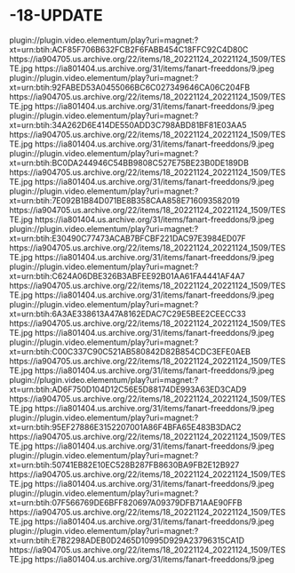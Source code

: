 # -18-UPDATE


<item>
<title>[COLOR silver][B]  SEXO  [/COLOR][/B][COLOR yellow]  18+ PUTORRENT  [B][/COLOR][/B]</title>
<link>plugin://plugin.video.elementum/play?uri=magnet:?xt=urn:btih:ACF85F706B632FCB2F6FABB454C18FFC92C4D80C</link>
<thumbnail>https://ia904705.us.archive.org/22/items/18_20221124_20221124_1509/TESTE.jpg</thumbnail>
<fanart>https://ia801404.us.archive.org/31/items/fanart-freeddons/9.jpeg</fanart>
<info></info>
</item>

<item>
<title>[COLOR silver][B] SEXO [/COLOR][/B][COLOR yellow]  18+ PUTORRENT  [B][/COLOR][/B]</title>
<link>plugin://plugin.video.elementum/play?uri=magnet:?xt=urn:btih:92FABED53A0455066BC6C027349646CA06C204FB</link>
<thumbnail>https://ia904705.us.archive.org/22/items/18_20221124_20221124_1509/TESTE.jpg</thumbnail>
<fanart>https://ia801404.us.archive.org/31/items/fanart-freeddons/9.jpeg</fanart>
<info></info>
</item>

<item>
<title>[COLOR silver][B] SEXO [/COLOR][/B][COLOR yellow]  18+ PUTORRENT  [B][/COLOR][/B]</title>
<link>plugin://plugin.video.elementum/play?uri=magnet:?xt=urn:btih:34A262D6E414DE550ADD3C798ABD81BF81E03AA5</link>
<thumbnail>https://ia904705.us.archive.org/22/items/18_20221124_20221124_1509/TESTE.jpg</thumbnail>
<fanart>https://ia801404.us.archive.org/31/items/fanart-freeddons/9.jpeg</fanart>
<info></info>
</item>

<item>
<title>[COLOR silver][B] SEXO [/COLOR][/B][COLOR yellow]  18+ PUTORRENT  [B][/COLOR][/B]</title>
<link>plugin://plugin.video.elementum/play?uri=magnet:?xt=urn:btih:BC0DA244946C54BB9808C527E75BE23B0DE189DB</link>
<thumbnail>https://ia904705.us.archive.org/22/items/18_20221124_20221124_1509/TESTE.jpg</thumbnail>
<fanart>https://ia801404.us.archive.org/31/items/fanart-freeddons/9.jpeg</fanart>
<info></info>
</item>

<item>
<title>[COLOR silver][B] SEXO [/COLOR][/B][COLOR yellow]  18+ PUTORRENT  [B][/COLOR][/B]</title>
<link>plugin://plugin.video.elementum/play?uri=magnet:?xt=urn:btih:7E092B1B84D071BE8B358CAA858E716093582019</link>
<thumbnail>https://ia904705.us.archive.org/22/items/18_20221124_20221124_1509/TESTE.jpg</thumbnail>
<fanart>https://ia801404.us.archive.org/31/items/fanart-freeddons/9.jpeg</fanart>
<info></info>
</item>

<item>
<title>[COLOR silver][B] SEXO [/COLOR][/B][COLOR yellow]  18+ PUTORRENT  [B][/COLOR][/B]</title>
<link>plugin://plugin.video.elementum/play?uri=magnet:?xt=urn:btih:E30490C77473ACAB7BFCBF221DAC97E3984ED07F</link>
<thumbnail>https://ia904705.us.archive.org/22/items/18_20221124_20221124_1509/TESTE.jpg</thumbnail>
<fanart>https://ia801404.us.archive.org/31/items/fanart-freeddons/9.jpeg</fanart>
<info></info>
</item>

<item>
<title>[COLOR silver][B] SEXO [/COLOR][/B][COLOR yellow]  18+ PUTORRENT  [B][/COLOR][/B]</title>
<link>plugin://plugin.video.elementum/play?uri=magnet:?xt=urn:btih:C624A06DBE326B3ABFEE92B01AA61FA4441AF4A7</link>
<thumbnail>https://ia904705.us.archive.org/22/items/18_20221124_20221124_1509/TESTE.jpg</thumbnail>
<fanart>https://ia801404.us.archive.org/31/items/fanart-freeddons/9.jpeg</fanart>
<info></info>
</item>

<item>
<title>[COLOR silver][B] SEXO [/COLOR][/B][COLOR yellow]  18+ PUTORRENT  [B][/COLOR][/B]</title>
<link>plugin://plugin.video.elementum/play?uri=magnet:?xt=urn:btih:6A3AE338613A47A8162EDAC7C29E5BEE2CEECC33</link>
<thumbnail>https://ia904705.us.archive.org/22/items/18_20221124_20221124_1509/TESTE.jpg</thumbnail>
<fanart>https://ia801404.us.archive.org/31/items/fanart-freeddons/9.jpeg</fanart>
<info></info>
</item>

<item>
<title>[COLOR silver][B] SEXO [/COLOR][/B][COLOR yellow]  18+ PUTORRENT  [B][/COLOR][/B]</title>
<link>plugin://plugin.video.elementum/play?uri=magnet:?xt=urn:btih:C00C337C90C521AB580842D82B854CDC3EFE0AEB</link>
<thumbnail>https://ia904705.us.archive.org/22/items/18_20221124_20221124_1509/TESTE.jpg</thumbnail>
<fanart>https://ia801404.us.archive.org/31/items/fanart-freeddons/9.jpeg</fanart>
<info></info>
</item>

<item>
<title>[COLOR silver][B] SEXO [/COLOR][/B][COLOR yellow]  18+ PUTORRENT  [B][/COLOR][/B]</title>
<link>plugin://plugin.video.elementum/play?uri=magnet:?xt=urn:btih:AD6F750D104D12C56E5D88174DE993A63ED3CAD9</link>
<thumbnail>https://ia904705.us.archive.org/22/items/18_20221124_20221124_1509/TESTE.jpg</thumbnail>
<fanart>https://ia801404.us.archive.org/31/items/fanart-freeddons/9.jpeg</fanart>
<info></info>
</item>

<item>
<title>[COLOR silver][B] SEXO [/COLOR][/B][COLOR yellow]  18+ PUTORRENT  [B][/COLOR][/B]</title>
<link>plugin://plugin.video.elementum/play?uri=magnet:?xt=urn:btih:95EF27886E3152207001A86F4BFA65E483B3DAC2</link>
<thumbnail>https://ia904705.us.archive.org/22/items/18_20221124_20221124_1509/TESTE.jpg</thumbnail>
<fanart>https://ia801404.us.archive.org/31/items/fanart-freeddons/9.jpeg</fanart>
<info></info>
</item>

<item>
<title>[COLOR silver][B] SEXO [/COLOR][/B][COLOR yellow]  18+ PUTORRENT  [B][/COLOR][/B]</title>
<link>plugin://plugin.video.elementum/play?uri=magnet:?xt=urn:btih:50741EB82E10EC528B287FB8630BA9FB2E12B927</link>
<thumbnail>https://ia904705.us.archive.org/22/items/18_20221124_20221124_1509/TESTE.jpg</thumbnail>
<fanart>https://ia801404.us.archive.org/31/items/fanart-freeddons/9.jpeg</fanart>
<info></info>
</item>

<item>
<title>[COLOR silver][B] SEXO [/COLOR][/B][COLOR yellow]  18+ PUTORRENT  [B][/COLOR][/B]</title>
<link>plugin://plugin.video.elementum/play?uri=magnet:?xt=urn:btih:07F566769DE6BFF820697A09379DFB71AAE90FFB</link>
<thumbnail>https://ia904705.us.archive.org/22/items/18_20221124_20221124_1509/TESTE.jpg</thumbnail>
<fanart>https://ia801404.us.archive.org/31/items/fanart-freeddons/9.jpeg</fanart>
<info></info>
</item>

<item>
<title>[COLOR silver][B] SEXO [/COLOR][/B][COLOR yellow]  18+ PUTORRENT  [B][/COLOR][/B]</title>
<link>plugin://plugin.video.elementum/play?uri=magnet:?xt=urn:btih:E7B2298ADEB0D2465D10995D929A23796315CA1D</link>
<thumbnail>https://ia904705.us.archive.org/22/items/18_20221124_20221124_1509/TESTE.jpg</thumbnail>
<fanart>https://ia801404.us.archive.org/31/items/fanart-freeddons/9.jpeg</fanart>
<info></info>
</item>





